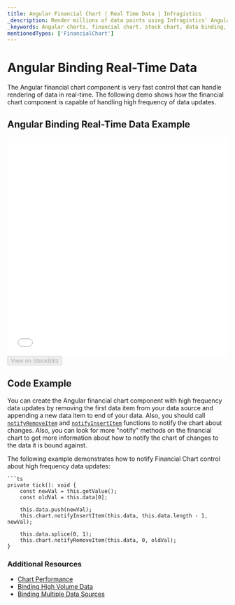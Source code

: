 ```yaml
---
title: Angular Financial Chart | Real Time Data | Infragistics
_description: Render millions of data points using Infragistics' Angular financial chart control at super fast speed. Check out the Ignite UI for Angular graph's high performance!
_keywords: Angular charts, financial chart, stock chart, data binding, Ignite UI for Angular, Infragistics
mentionedTypes: ['FinancialChart']
---
```


# Angular Binding Real-Time Data

The Angular financial chart component is very fast control that can handle rendering of data in real-time. The following demo shows how the financial chart component is capable of handling high frequency of data updates.

## Angular Binding Real-Time Data Example

<div class="sample-container loading" style="height: 500px">
    <iframe id="financial-chart-high-frequency-iframe" src='{environment:dvDemosBaseUrl}/charts/financial-chart-high-frequency' width="100%" height="100%" seamless frameBorder="0" onload="onXPlatSampleIframeContentLoaded(this);" alt="Angular Binding Real-Time Data Example"></iframe>
</div>
<div>
    <button data-localize="stackblitz" disabled class="stackblitz-btn"   data-iframe-id="financial-chart-high-frequency-iframe" data-demos-base-url="{environment:dvDemosBaseUrl}">View on StackBlitz
    </button>


</div>

<div class="divider--half"></div>

## Code Example

You can create the Angular financial chart component with high frequency data updates by removing the first data item from your data source and appending a new data item to end of your data. Also, you should call [`notifyRemoveItem`]({environment:dvApiBaseUrl}/products/ignite-ui-angular/api/docs/typescript/latest/classes/igxfinancialchartcomponent.html#notifyremoveitem) and [`notifyInsertItem`]({environment:dvApiBaseUrl}/products/ignite-ui-angular/api/docs/typescript/latest/classes/igxfinancialchartcomponent.html#notifyinsertitem) functions to notify the chart about changes. Also, you can look for more "notify" methods on the financial chart to get more information about how to notify the chart of changes to the data it is bound against.

The following example demonstrates how to notify Financial Chart control about high frequency data updates:

    ```ts
    private tick(): void {
        const newVal = this.getValue();
        const oldVal = this.data[0];

        this.data.push(newVal);
        this.chart.notifyInsertItem(this.data, this.data.length - 1, newVal);

        this.data.splice(0, 1);
        this.chart.notifyRemoveItem(this.data, 0, oldVal);
    }

<div class="divider--half"></div>

### Additional Resources

<div class="divider--half"></div>

-   [Chart Performance](financial-chart-performance.md)
-   [Binding High Volume Data](financial-chart-high-volume.md)
-   [Binding Multiple Data Sources](financial-chart-multiple-data.md)
